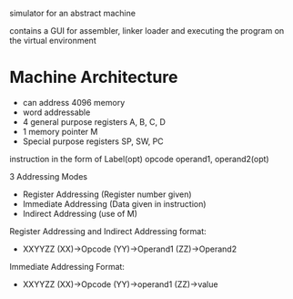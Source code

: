 simulator for an abstract machine

contains a GUI for assembler, linker loader and executing the program
on the virtual environment

Machine Architecture
====================

+ can address 4096 memory
+ word addressable
+ 4 general purpose registers A, B, C, D
+ 1 memory pointer M
+ Special purpose registers SP, SW, PC

instruction in the form of
Label(opt) opcode operand1, operand2(opt)

3 Addressing Modes
+ Register Addressing (Register number given)
+ Immediate Addressing (Data given in instruction)
+ Indirect Addressing (use of M)

Register Addressing and Indirect Addressing format:
+ XXYYZZ
 (XX)->Opcode
 (YY)->Operand1
 (ZZ)->Operand2

Immediate Addressing Format: 
+ XXYYZZ
  (XX)->Opcode
  (YY)->operand1
  (ZZ)->value
